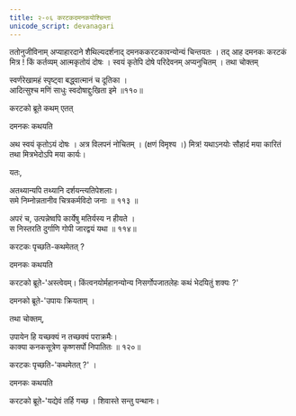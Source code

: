 ```yaml
---
title: २-०६ करटकदमनकयोश्चिन्ता
unicode_script: devanagari
---
```


ततोनुजीविनाम् अप्याहारदाने शैथिल्यदर्शनाद् दमनककरटकावन्योन्यं चिन्तयतः । तद् आह दमनकः करटकं मित्र ! किं कर्तव्यम् आत्मकृतोयं दोषः । स्वयं कृतेपि दोषे परिदेवनम् अप्यनुचितम् । तथा चोक्तम्

स्वर्णरेखामहं स्पृष्ट्वा बद्ध्वात्मानं च दूतिका ।  
आदित्सुश्च मणिं साधुः स्वदोषाद्दुःखिता इमे ॥११०॥

करटको ब्रूते कथम् एतत्

दमनकः कथयति

<div class="js_include" url="../../upakathAH/02-05_kandarpakEtuparivrAjakakathA/"  newLevelForH1="3" includeTitle="true"> </div>

अथ स्वयं कृतोऽयं दोषः । अत्र विलपनं नोचितम् । (क्षणं विमृश्य ।) मित्र! यथाऽनयोः सौहार्द मया कारितं तथा मित्रभेदोऽपि मया कार्यः।  

यतः,

अतथ्यान्यपि तथ्यानि दर्शयन्त्यतिपेशलाः।  
समे निम्नोन्नतानीव चित्रकर्मविदो जनाः ॥ ११३ ॥

अपरं च,
उत्पन्नेष्वपि कार्येषु मतिर्यस्य न हीयते ।  
स निस्तरति दुर्गाणि गोपी जारद्वयं यथा ॥ ११४॥  

करटकः पृच्छति-कथमेतत् ?

दमनकः कथयति

<div class="js_include" url="../../upakathAH/02-06_gOpIjAradvayakathA/"  newLevelForH1="3" includeTitle="true"> </div>

करटको ब्रूते-'अस्त्वेवम्। किंत्वनयोर्महानन्योन्य निसर्गोपजातलेहः कथं भेदयितुं शक्यः ?'

दमनको ब्रूते-'उपायः क्रियताम् ।  

तथा चोक्तम्,

उपायेन हि यच्छक्यं न तच्छक्यं पराक्रमैः।  
काक्या कनकसूत्रेण कृष्णसर्पो निपातितः ॥ १२०॥

करटकः पृच्छति-'कथमेतत् ?' ।  

दमनकः कथयति

<div class="js_include" url="../../upakathAH/02-07_vAyasadampatIkathA/"  newLevelForH1="3" includeTitle="true"> </div>

करटको ब्रूते-'यद्येवं तर्हि गच्छ । शिवास्ते सन्तु पन्थानः। 
